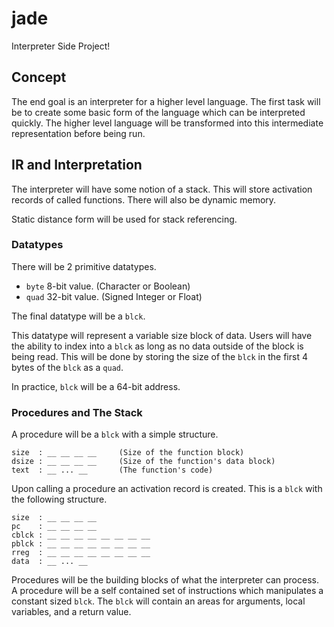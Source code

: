 # jade

Interpreter Side Project!

## Concept
The end goal is an interpreter for a higher 
level language. The first task will be to 
create some basic form of the language which 
can be interpreted quickly.
The higher level language will be transformed into 
this intermediate representation before being run.

## IR and Interpretation
The interpreter will have some notion of a stack. 
This will store activation records of called functions.
There will also be dynamic memory.

Static distance form will be used for stack 
referencing. 

### Datatypes
There will be 2 primitive datatypes.
* `byte` 8-bit value.  (Character or Boolean)
* `quad` 32-bit value. (Signed Integer or Float)

The final datatype will be a `blck`.

This datatype will represent a variable size block of data.
Users will have the ability to index into a `blck` as long as
no data outside of the block is being read. This will be done
by storing the size of the `blck` in the first 4 bytes of the `blck`
as a `quad`.

In practice, `blck` will be a 64-bit address.

### Procedures and The Stack
A procedure will be a `blck` with a simple structure.

```
size  : __ __ __ __     (Size of the function block)
dsize : __ __ __ __     (Size of the function's data block)
text  : __ ... __       (The function's code)
```

Upon calling a procedure an activation record is created.
This is a `blck` with the following structure.

```
size  : __ __ __ __
pc    : __ __ __ __
cblck : __ __ __ __ __ __ __ __ 
pblck : __ __ __ __ __ __ __ __ 
rreg  : __ __ __ __ __ __ __ __
data  : __ ... __
```




Procedures will be the building blocks of what the interpreter
can process. A procedure will be a self contained set of 
instructions which manipulates a constant sized `blck`. 
The `blck` will contain an areas for arguments, local variables, and
a return value. 





<!-- ### Functions and The Stack
The IR will have a very primitive notion of function
calling resembling that of assembly code. 
All arguments and local variables of a function will
reside on the stack. Arguments will be placed on the 
stack by the caller. 

We just need to make sure things like bounds checking are in place...

### Functions
A function represents the only notion of scoping 
in the IR. A function can only access its arguments
and local variables. A function can also call other
functions.

A function will have a return type (which can be void),
a list of argument types, a list of local variable
tyeps, and the function's code itself.

When a function is called, space on the stack will be 
allocated for its arguments and local variables. Then,
the functions code will start running.

### Dynamic Memory
Dynamic memory will be requestable by the program, but
also must be freed by the program. -->

